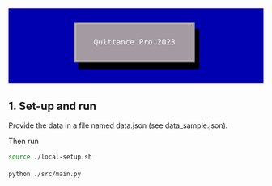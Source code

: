 <div align="center">
<img src="docs/quittance-pro-banner.svg" alt="Quittance Pro 2023">
</div>

## 1. Set-up and run

Provide the data in a file named data.json (see data_sample.json).

Then run
```sh
source ./local-setup.sh

python ./src/main.py
```
